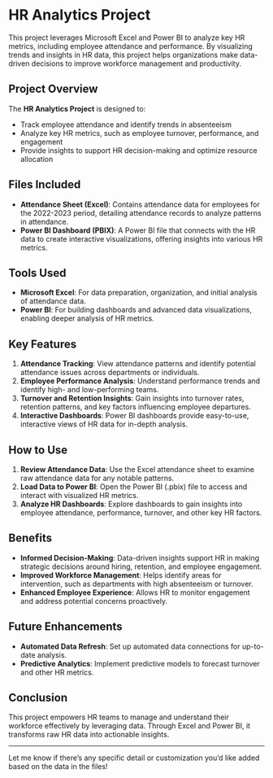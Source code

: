 
# HR Analytics Project

This project leverages Microsoft Excel and Power BI to analyze key HR metrics, including employee attendance and performance. By visualizing trends and insights in HR data, this project helps organizations make data-driven decisions to improve workforce management and productivity.

## Project Overview

The **HR Analytics Project** is designed to:
- Track employee attendance and identify trends in absenteeism
- Analyze key HR metrics, such as employee turnover, performance, and engagement
- Provide insights to support HR decision-making and optimize resource allocation

## Files Included

- **Attendance Sheet (Excel)**: Contains attendance data for employees for the 2022-2023 period, detailing attendance records to analyze patterns in attendance.
- **Power BI Dashboard (PBIX)**: A Power BI file that connects with the HR data to create interactive visualizations, offering insights into various HR metrics.

## Tools Used

- **Microsoft Excel**: For data preparation, organization, and initial analysis of attendance data.
- **Power BI**: For building dashboards and advanced data visualizations, enabling deeper analysis of HR metrics.

## Key Features

1. **Attendance Tracking**: View attendance patterns and identify potential attendance issues across departments or individuals.
2. **Employee Performance Analysis**: Understand performance trends and identify high- and low-performing teams.
3. **Turnover and Retention Insights**: Gain insights into turnover rates, retention patterns, and key factors influencing employee departures.
4. **Interactive Dashboards**: Power BI dashboards provide easy-to-use, interactive views of HR data for in-depth analysis.

## How to Use

1. **Review Attendance Data**: Use the Excel attendance sheet to examine raw attendance data for any notable patterns.
2. **Load Data to Power BI**: Open the Power BI (.pbix) file to access and interact with visualized HR metrics.
3. **Analyze HR Dashboards**: Explore dashboards to gain insights into employee attendance, performance, turnover, and other key HR factors.

## Benefits

- **Informed Decision-Making**: Data-driven insights support HR in making strategic decisions around hiring, retention, and employee engagement.
- **Improved Workforce Management**: Helps identify areas for intervention, such as departments with high absenteeism or turnover.
- **Enhanced Employee Experience**: Allows HR to monitor engagement and address potential concerns proactively.

## Future Enhancements

- **Automated Data Refresh**: Set up automated data connections for up-to-date analysis.
- **Predictive Analytics**: Implement predictive models to forecast turnover and other HR metrics.

## Conclusion

This project empowers HR teams to manage and understand their workforce effectively by leveraging data. Through Excel and Power BI, it transforms raw HR data into actionable insights.

---

Let me know if there’s any specific detail or customization you’d like added based on the data in the files!
